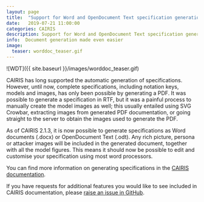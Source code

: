 ```yaml
---
layout: page
title:  "Support for Word and OpenDocument Text specification generation"
date:   2019-07-21 11:00:00
categories: CAIRIS
description: Support for Word and OpenDocument Text specification generation
info:  Document generation made even easier
image:
  teaser: worddoc_teaser.gif
---
```


![WDT]({{ site.baseurl }}/images/worddoc_teaser.gif)

CAIRIS has long supported the automatic generation of specifications.  However, until now, complete specifications, including notation keys, models and images, has only been possible by generating a PDF.  It was possible to generate a specification in RTF, but it was a painful process to manually create the model images as well; this usually entailed using SVG Crowbar, extracting images from generated PDF documentation, or going straight to the server to obtain the images used to generate the PDF.

As of CAIRIS 2.1.3, it is now possible to generate specifications as Word documents (.docx) or OpenDocument Text (.odt).  Any rich picture, persona or attacker images will be included in the generated document, together with all the model figures.  This means it should now be possible to edit and customise your specification using most word processors.

You can find more information on generating specifications in the [CAIRIS documentation](https://cairis.readthedocs.io/en/latest/gendoc.html#generating-documentation).

If you have requests for additional features you would like to see included in CAIRIS documentation, please [raise an issue in GitHub](https://github.com/failys/cairis/issues).
